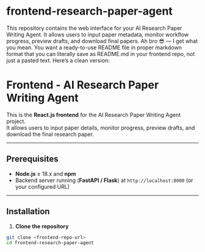 # frontend-research-paper-agent
This repository contains the web interface for your AI Research Paper Writing Agent. It allows users to input paper metadata, monitor workflow progress, preview drafts, and download final papers.
Ah bro 😎 — I get what you mean. You want a ready-to-use README file in proper markdown format that you can literally save as README.md in your frontend repo, not just a pasted text. Here’s a clean version:

# Frontend - AI Research Paper Writing Agent

This is the **React.js frontend** for the AI Research Paper Writing Agent project.  
It allows users to input paper details, monitor progress, preview drafts, and download the final research paper.

---

## Prerequisites

- **Node.js** ≥ 18.x and **npm**
- Backend server running (**FastAPI / Flask**) at `http://localhost:8000` (or your configured URL)

---

## Installation

1. **Clone the repository**
```bash
git clone <frontend-repo-url>
cd frontend-research-paper-agent



